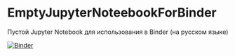 # EmptyJupyterNoteebookForBinder
Пустой Jupyter Notebook для использования в Binder (на русском языке)

[![Binder](https://mybinder.org/badge_logo.svg)](https://mybinder.org/v2/gh/mosalov/EmptyJupyterNoteebookForBinder/master)
